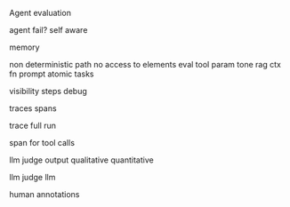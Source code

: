 Agent evaluation

agent fail?
self aware

memory

non deterministic path
no access to elements 
eval
tool
param
tone
rag ctx
fn
prompt
atomic tasks

visibility 
steps
debug

traces spans

trace full run

span for tool calls

llm judge output
qualitative 
quantitative

llm judge llm 

human annotations 
